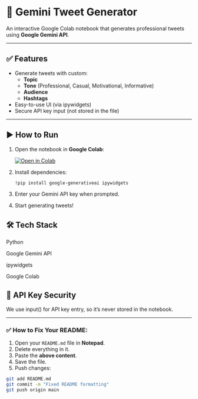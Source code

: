 # 🚀 Gemini Tweet Generator

An interactive Google Colab notebook that generates professional tweets using **Google Gemini API**.

---

## ✅ Features
- Generate tweets with custom:
  - **Topic**
  - **Tone** (Professional, Casual, Motivational, Informative)
  - **Audience**
  - **Hashtags**
- Easy-to-use UI (via ipywidgets)
- Secure API key input (not stored in the file)

---

## ▶ How to Run
1. Open the notebook in **Google Colab**:

   [![Open in Colab](https://colab.research.google.com/assets/colab-badge.svg)](https://colab.research.google.com/github/tousifzzaman/gemini-tweet-generator/blob/main/Gemini_Tweet_Generator.ipynb)

2. Install dependencies:
   ```bash
   !pip install google-generativeai ipywidgets

3. Enter your Gemini API key when prompted.
4. Start generating tweets!
## 🛠 Tech Stack
Python

Google Gemini API

ipywidgets

Google Colab
## 🔐 API Key Security
We use input() for API key entry, so it’s never stored in the notebook.

---

### ✅ How to Fix Your README:
1. Open your `README.md` file in **Notepad**.
2. Delete everything in it.
3. Paste the **above content**.
4. Save the file.
5. Push changes:
```bash
git add README.md
git commit -m "Fixed README formatting"
git push origin main

